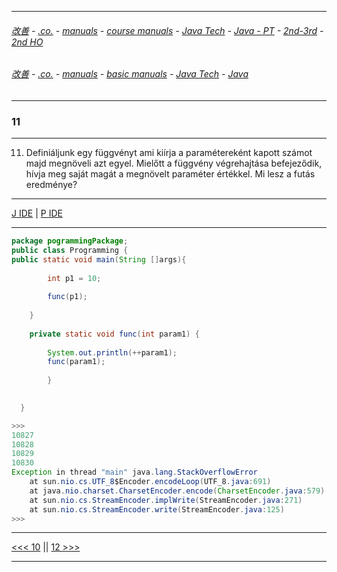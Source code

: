 
---

###### [改善](https://github.com/ttltrk/0C/blob/master/README.MD) - [.co.](https://github.com/ttltrk/PRG/blob/master/CODING.MD) - [manuals](https://github.com/ttltrk/PRG/blob/master/MAN.MD) - [course manuals](https://github.com/ttltrk/PRG/blob/master/COUR_MAN.MD) - [Java Tech](https://github.com/ttltrk/PRG/blob/master/JAVA/DOC/CM/JT.MD) - [Java - PT](https://github.com/ttltrk/PRG/blob/master/JAVA/DOC/BJM/TOMI/JJ.MD) - [2nd-3rd](https://github.com/ttltrk/PRG/blob/master/JAVA/DOC/BJM/TOMI/02/2nd.MD) - [2nd HO](https://github.com/ttltrk/PRG/blob/master/JAVA/DOC/BJM/TOMI/02/HO.MD)

###### [改善](https://github.com/ttltrk/0C/blob/master/README.MD) - [.co.](https://github.com/ttltrk/PRG/blob/master/CODING.MD) - [manuals](https://github.com/ttltrk/PRG/blob/master/MAN.MD) - [basic manuals](https://github.com/ttltrk/PRG/blob/master/MANUALS.MD) - [Java Tech](https://github.com/ttltrk/PRG/blob/master/JAVA/DOC/JT/JT.MD) - [Java](https://github.com/ttltrk/PRG/blob/master/JAVA/DOC/OJM/OJM.MD)

---

### 11

---

11. Definiáljunk egy függvényt ami kiírja a paramétereként kapott számot majd megnöveli azt egyel. Mielőtt a függvény végrehajtása 
befejeződik, hívja meg saját magát a megnövelt paraméter értékkel. Mi lesz a futás eredménye?

---

[J IDE](https://www.tutorialspoint.com/compile_java_online.php) | 
[P IDE](https://repl.it/@ttltrknet/UnhealthySpryDeadcode)

---

```java
package pogrammingPackage;
public class Programming {
public static void main(String []args){
        
		int p1 = 10;
		
		func(p1);
         
    }
	
    private static void func(int param1) {
	  
    	System.out.println(++param1);
    	func(param1);
    	
        }

	  
  }

>>>
10827
10828
10829
10830
Exception in thread "main" java.lang.StackOverflowError
	at sun.nio.cs.UTF_8$Encoder.encodeLoop(UTF_8.java:691)
	at java.nio.charset.CharsetEncoder.encode(CharsetEncoder.java:579)
	at sun.nio.cs.StreamEncoder.implWrite(StreamEncoder.java:271)
	at sun.nio.cs.StreamEncoder.write(StreamEncoder.java:125)
>>>
```

---

[<<< 10](https://github.com/ttltrk/PRG/blob/master/JAVA/DOC/BJM/TOMI/02/10/10.MD) ||
[12 >>>](https://github.com/ttltrk/PRG/blob/master/JAVA/DOC/BJM/TOMI/02/12/12.MD)

---
